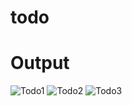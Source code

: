 # todo

# Output
![Todo1](https://github.com/Deviletha/todo-project/assets/118511923/7a87f5e7-5d4d-46e2-83e9-015fbfe34a2d)
![Todo2](https://github.com/Deviletha/todo-project/assets/118511923/60663c69-4338-468b-9a51-d3397e6b8803)
![Todo3](https://github.com/Deviletha/todo-project/assets/118511923/e21d66b1-988b-4cb1-a26e-e097df4aff7b)
